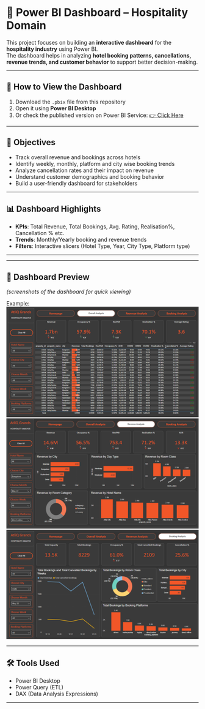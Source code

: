 # 🏨 Power BI Dashboard – Hospitality Domain  

This project focuses on building an **interactive dashboard** for the **hospitality industry** using Power BI.  
The dashboard helps in analyzing **hotel booking patterns, cancellations, revenue trends, and customer behavior** to support better decision-making.  

---

## 🔎 How to View the Dashboard
1. Download the `.pbix` file from this repository  
2. Open it using **Power BI Desktop**  
3. Or check the published version on Power BI Service: [👉 Click Here](https://app.powerbi.com/view?r=eyJrIjoiMDgyOTE0M2MtNGY1Ni00NGI1LWFlNTEtNmM2MjEwZGU1YjE1IiwidCI6IjY5YzFjNDI3LWRlYzgtNGM3OC04Mjc2LWJiNjhlYmMzZDVjMCIsImMiOjEwfQ%3D%3D)  

---

## 🎯 Objectives
- Track overall revenue and bookings across hotels  
- Identify weekly, monthly, platform and city wise booking trends  
- Analyze cancellation rates and their impact on revenue  
- Understand customer demographics and booking behavior  
- Build a user-friendly dashboard for stakeholders  

---


## 📊 Dashboard Highlights
- **KPIs**: Total Revenue, Total Bookings, Avg. Rating, Realisation%, Cancellation % etc.  
- **Trends**: Monthly/Yearly booking and revenue trends   
- **Filters**: Interactive slicers (Hotel Type, Year, City Type, Platform type)  

---

---

## 📸 Dashboard Preview
*(screenshots of the dashboard for quick viewing)*  

Example:  
![Overall Analysis](images/img1.png)  
![Revenue Analysis](images/img2.png)  
![Booking Analysis](images/img3.png)

---

## 🛠️ Tools Used
- Power BI Desktop  
- Power Query (ETL)  
- DAX (Data Analysis Expressions)  

---
